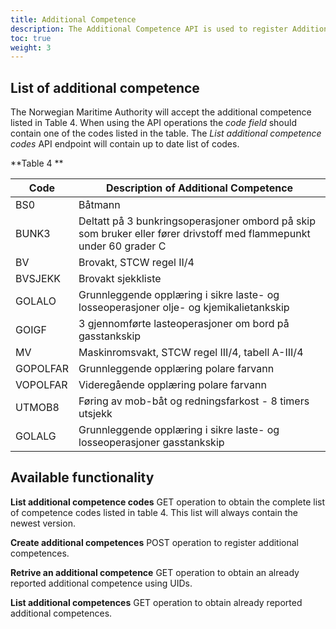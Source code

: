 ```yaml
---
title: Additional Competence
description: The Additional Competence API is used to register Additional Qualifications obtained by a seafarer that is relevant when applying for a Certificate of Competence. Additional Competence is accepted when the sender is a ship owner, or an appointed representative i.e Master and Chief Engineer. 
toc: true
weight: 3
---
```


## List of additional competence 
The Norwegian Maritime Authority will accept the additional competence listed in Table 4. When using the API operations the *code field* should contain one of the codes listed in the table. The _List additional competence codes_ API endpoint will contain up to date list of codes.

**Table 4 **

| Code     | Description of Additional Competence                                                                                |
|----------|---------------------------------------------------------------------------------------------------------------------|
| BS0      | Båtmann                                                                                                             |
| BUNK3    | Deltatt på 3 bunkringsoperasjoner ombord på skip som bruker eller fører drivstoff med flammepunkt under 60 grader C |
| BV       | Brovakt, STCW regel II/4                                                                                            |
| BVSJEKK  | Brovakt sjekkliste                                                                                                  |
| GOLALO   | Grunnleggende opplæring i sikre laste- og losseoperasjoner olje- og kjemikalietankskip                              |
| GOIGF    | 3 gjennomførte lasteoperasjoner om bord på gasstankskip                                                             |
| MV       | Maskinromsvakt, STCW regel III/4, tabell A-III/4                                                                    |
| GOPOLFAR | Grunnleggende opplæring polare farvann                                                                              |
| VOPOLFAR | Videregående opplæring polare farvann                                                                               |
| UTMOB8   | Føring av mob-båt og redningsfarkost - 8 timers utsjekk                                                             |
| GOLALG   | Grunnleggende opplæring i sikre laste- og losseoperasjoner gasstankskip                                             |

## Available functionality 

**List additional competence codes**
GET operation to obtain the complete list of competence codes listed in table 4. This list will always contain the newest version.

**Create additional competences** 
POST operation to register additional competences. 

**Retrive an additional competence**
GET operation to obtain an already reported additional competence using UIDs. 

**List additional competences**
GET operation to obtain  already reported additional competences. 




